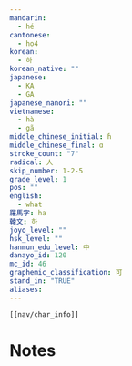 ```yaml
---
mandarin:
  - hé
cantonese:
  - ho4
korean:
  - 하
korean_native: ""
japanese:
  - KA
  - GA
japanese_nanori: ""
vietnamese:
  - hà
  - gã
middle_chinese_initial: ɦ
middle_chinese_final: ɑ
stroke_count: "7"
radical: 人
skip_number: 1-2-5
grade_level: 1
pos: ""
english:
  - what
羅馬字: ha
韓文: 하
joyo_level: ""
hsk_level: ""
hanmun_edu_level: 中
danayo_id: 120
mc_id: 46
graphemic_classification: 可
stand_in: "TRUE"
aliases:
---
```

```meta-bind-embed
[[nav/char_info]]
```

# Notes

